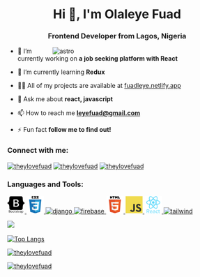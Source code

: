 <h1 align="center">Hi 👋, I'm Olaleye Fuad</h1>
<h3 align="center">Frontend Developer from Lagos, Nigeria</h3>
<img align="right" alt="astro" width="400" src="https://fuadleye.netlify.app/static/media/bounce.4198e10b3dafe9cf522e.png">



- 🔭 I’m currently working on **a job seeking platform with React**

- 🌱 I’m currently learning **Redux**

- 👨‍💻 All of my projects are available at [fuadleye.netlify.app](fuadleye.netlify.app)

- 💬 Ask me about **react, javascript**

- 📫 How to reach me **leyefuad@gmail.com**

- ⚡ Fun fact **follow me to find out!**

<h3 align="left">Connect with me:</h3>
<p align="left">
<a href="https://codepen.io/theylovefuad" target="blank"><img align="center" src="https://raw.githubusercontent.com/rahuldkjain/github-profile-readme-generator/master/src/images/icons/Social/codepen.svg" alt="theylovefuad" height="30" width="40" /></a>
<a href="https://twitter.com/theylovefuad" target="blank"><img align="center" src="https://raw.githubusercontent.com/rahuldkjain/github-profile-readme-generator/master/src/images/icons/Social/twitter.svg" alt="theylovefuad" height="30" width="40" /></a>
<a href="https://instagram.com/theylovefuad" target="blank"><img align="center" src="https://raw.githubusercontent.com/rahuldkjain/github-profile-readme-generator/master/src/images/icons/Social/instagram.svg" alt="theylovefuad" height="30" width="40" /></a>
</p>

<h3 align="left">Languages and Tools:</h3>
<p align="left"> <a href="https://getbootstrap.com" target="_blank" rel="noreferrer"> <img src="https://raw.githubusercontent.com/devicons/devicon/master/icons/bootstrap/bootstrap-plain-wordmark.svg" alt="bootstrap" width="40" height="40"/> </a> <a href="https://www.w3schools.com/css/" target="_blank" rel="noreferrer"> <img src="https://raw.githubusercontent.com/devicons/devicon/master/icons/css3/css3-original-wordmark.svg" alt="css3" width="40" height="40"/> </a> <a href="https://www.djangoproject.com/" target="_blank" rel="noreferrer"> <img src="https://cdn.worldvectorlogo.com/logos/django.svg" alt="django" width="40" height="40"/> </a> <a href="https://firebase.google.com/" target="_blank" rel="noreferrer"> <img src="https://www.vectorlogo.zone/logos/firebase/firebase-icon.svg" alt="firebase" width="40" height="40"/> </a> <a href="https://www.w3.org/html/" target="_blank" rel="noreferrer"> <img src="https://raw.githubusercontent.com/devicons/devicon/master/icons/html5/html5-original-wordmark.svg" alt="html5" width="40" height="40"/> </a> <a href="https://developer.mozilla.org/en-US/docs/Web/JavaScript" target="_blank" rel="noreferrer"> <img src="https://raw.githubusercontent.com/devicons/devicon/master/icons/javascript/javascript-original.svg" alt="javascript" width="40" height="40"/> </a> <a href="https://reactjs.org/" target="_blank" rel="noreferrer"> <img src="https://raw.githubusercontent.com/devicons/devicon/master/icons/react/react-original-wordmark.svg" alt="react" width="40" height="40"/> </a> <a href="https://tailwindcss.com/" target="_blank" rel="noreferrer"> <img src="https://www.vectorlogo.zone/logos/tailwindcss/tailwindcss-icon.svg" alt="tailwind" width="40" height="40"/> </a> </p>



<img src="https://github-readme-stats.vercel.app/api?username=theylovefuad&count_private=true&theme=radical&show_icons=true" />

[![Top Langs](https://github-readme-stats.vercel.app/api/top-langs/?username=theylovefuad)](https://github.com/anuraghazra/github-readme-stats)

<p align="left"> <a href="https://github.com/ryo-ma/github-profile-trophy"><img src="https://github-profile-trophy.vercel.app/?username=theylovefuad" alt="theylovefuad" /></a> </p>

<p align="left"> <a href="https://twitter.com/theylovefuad" target="blank"><img src="https://img.shields.io/twitter/follow/theylovefuad?logo=twitter&style=for-the-badge" alt="theylovefuad" /></a> </p>
